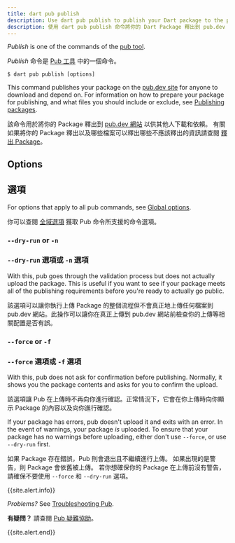 ```yaml
---
title: dart pub publish
description: Use dart pub publish to publish your Dart package to the pub.dev site.
description: 使用 dart pub publish 命令將你的 Dart Package 釋出到 pub.dev 網站。
---
```


_Publish_ is one of the commands of the [pub tool](/tools/pub/cmd).

_Publish_ 命令是 [Pub 工具](/tools/pub/cmd) 中的一個命令。

```nocode
$ dart pub publish [options]
```

This command publishes your package on the
[pub.dev site]({{site.pub}}) for anyone to download and depend
on. For information on how to prepare your package for publishing,
and what files you should include or exclude,
see [Publishing packages](/tools/pub/publishing).

該命令用於將你的 Package 釋出到 [pub.dev 網站]({{site.pub}}) 以供其他人下載和依賴。
有關如果將你的 Package 釋出以及哪些檔案可以釋出哪些不應該釋出的資訊請查閱
[釋出 Package](/tools/pub/publishing)。

## Options

## 選項

For options that apply to all pub commands, see
[Global options](/tools/pub/cmd#global-options).

你可以查閱 [全域選項](/tools/pub/cmd#global-options) 獲取 Pub 命令所支援的命令選項。

### `--dry-run` or `-n`

### `--dry-run` 選項或 `-n` 選項

With this, pub goes through the validation process but does not actually upload
the package. This is useful if you want to see if your package meets all of the
publishing requirements before you're ready to actually go public.

該選項可以讓你執行上傳 Package 的整個流程但不會真正地上傳任何檔案到 pub.dev 網站。此操作可以讓你在真正上傳到 pub.dev 網站前檢查你的上傳等相關配置是否有誤。

### `--force` or `-f`

### `--force` 選項或 `-f` 選項

With this, pub does not ask for confirmation before publishing. Normally, it
shows you the package contents and asks for you to confirm the upload.

該選項讓 Pub 在上傳時不再向你進行確認。正常情況下，它會在你上傳時向你顯示 Package 的內容以及向你進行確認。

If your package has errors, pub doesn't upload it and exits with an error.
In the event of warnings, your package *is* uploaded.
To ensure that your package has no warnings before uploading,
either don't use `--force`, or use `--dry-run` first.

如果 Package 存在錯誤，Pub 則會退出且不繼續進行上傳。
如果出現的是警告，則 Package 會依舊被上傳。
若你想確保你的 Package 在上傳前沒有警告，
請確保不要使用 `--force` 和 `--dry-run` 選項。

{{site.alert.info}}

  *Problems?*
  See [Troubleshooting Pub](/tools/pub/troubleshoot).

  **有疑問？** 請查閱 [Pub 疑難協助](/tools/pub/troubleshoot)。

{{site.alert.end}}
